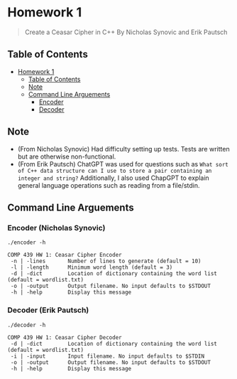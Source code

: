 # Homework 1

> Create a Ceasar Cipher in C++
> By Nicholas Synovic and Erik Pautsch

## Table of Contents

- [Homework 1](#homework-1)
  - [Table of Contents](#table-of-contents)
  - [Note](#note)
  - [Command Line Arguements](#command-line-arguements)
    - [Encoder](#encoder)
    - [Decoder](#decoder)

## Note

- (From Nicholas Synovic) Had difficulty setting up tests. Tests are written but are otherwise non-functional.
- (From Erik Pautsch) ChatGPT was used for questions such as `What sort of C++ data structure can I use to store a pair containing an integer and string?` Additionally, I also used ChapGPT to explain general language operations such as reading from a file/stdin.

## Command Line Arguements

### Encoder (Nicholas Synovic)

`./encoder -h`

```shell
COMP 439 HW 1: Ceasar Cipher Encoder
 -n | -lines       Number of lines to generate (default = 10)
 -l | -length      Minimum word length (default = 3)
 -d | -dict        Location of dictionary containing the word list (default = wordlist.txt)
 -o | -output      Output filename. No input defaults to $STDOUT
 -h | -help        Display this message
```

### Decoder (Erik Pautsch)

`./decoder -h`

```shell
COMP 439 HW 1: Ceasar Cipher Decoder
 -d | -dict        Location of dictionary containing the word list (default = wordlist.txt)
 -i | -input       Input filename. No input defaults to $STDIN
 -o | -output      Output filename. No input defaults to $STDOUT
 -h | -help        Display this message
```

